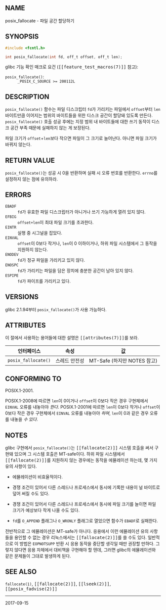## NAME

posix_fallocate - 파일 공간 할당하기

## SYNOPSIS

```c
#include <fcntl.h>

int posix_fallocate(int fd, off_t offset, off_t len);
```

glibc 기능 확인 매크로 요건 (<tt>[[feature_test_macros(7)]]</tt> 참고):

<dl>
<dt><code>posix_fallocate()</code>:</dt>
<dd><code>_POSIX_C_SOURCE >= 200112L</code></dd>
</dl>

## DESCRIPTION

`posix_fallocate()` 함수는 파일 디스크립터 `fd`가 가리키는 파일에서 `offset`부터 `len` 바이트만큼 이어지는 범위의 바이트들을 위한 디스크 공간이 할당돼 있도록 만든다. `posix_fallocate()` 호출 성공 후에는 지정 범위 내 바이트들에 대한 쓰기 동작이 디스크 공간 부족 때문에 실패하지 않는 게 보장된다.

파일 크기가 `offset`+`len`보다 작으면 파일이 그 크기로 늘어난다. 아니면 파일 크기가 바뀌지 않는다.

## RETURN VALUE

`posix_fallocate()`는 성공 시 0을 반환하며 실패 시 오류 번호를 반환한다. `errno`를 설정하지 않는 점에 유의하라.

## ERRORS

<dl>
<dt><code>EBADF</code></dt>
<dd><code>fd</code>가 유효한 파일 디스크립터가 아니거나 쓰기 가능하게 열려 있지 않다.</dd>
<dt><code>EFBIG</code></dt>
<dd><code>offset+len</code>이 최대 파일 크기를 초과한다.</dd>
<dt><code>EINTR</code></dt>
<dd>실행 중 시그널을 잡았다.</dd>
<dt><code>EINVAL</code></dt>
<dd><code>offset</code>이 0보다 작거나, <code>len</code>이 0 이하이거나, 하위 파일 시스템에서 그 동작을 지원하지 않는다.</dd>
<dt><code>ENODEV</code></dt>
<dd><code>fd</code>가 정규 파일을 가리키고 있지 않다.</dd>
<dt><code>ENOSPC</code></dt>
<dd><code>fd</code>가 가리키는 파일을 담은 장치에 충분한 공간이 남아 있지 않다.</dd>
<dt><code>ESPIPE</code></dt>
<dd><code>fd</code>가 파이프를 가리키고 있다.</dd>
</dl>

## VERSIONS

glibc 2.1.94부터 `posix_fallocate()`가 사용 가능하다.

## ATTRIBUTES

이 절에서 사용하는 용어들에 대한 설명은 <tt>[[attributes(7)]]</tt>를 보라.

| 인터페이스 | 속성 | 값 |
| --- | --- | --- |
| `posix_fallocate()` | 스레드 안전성 | MT-Safe (하지만 NOTES 참고) |

## CONFORMING TO

POSIX.1-2001.

POSIX.1-2008에 따르면 `len`이 0이거나 `offset`이 0보다 작은 경우 구현체에서 `EINVAL` 오류를 내놓아야 *한다*. POSIX.1-2001에 따르면 `len`이 0보다 작거나 `offset`이 0보다 작은 경우 구현체에서 `EINVAL` 오류를 내놓아야 *하며*, `len`이 0과 같은 경우 오류를 내놓을 *수 있다*.

## NOTES

glibc 구현에서 `posix_fallocate()`는 <tt>[[fallocate(2)]]</tt> 시스템 호출을 써서 구현돼 있으며 그 시스템 호출은 MT-safe이다. 하위 파일 시스템에서 <tt>[[fallocate(2)]]</tt>를 지원하지 않는 경우에는 동작을 에뮬레이션 하는데, 몇 가지 유의 사항이 있다.

* 에뮬레이션이 비효율적이다.

* 경쟁 조건이 있어서 다른 스레드나 프로세스에서 동시에 기록한 내용이 널 바이트로 덮어 써질 수도 있다.

* 경쟁 조건이 있어서 다른 스레드나 프로세스에서 동시에 파일 크기를 늘이면 파일 크기가 예상보다 작게 나올 수도 있다.

* `fd`를 `O_APPEND` 플래그나 `O_WRONLY` 플래그로 열었으면 함수가 `EBADF`로 실패한다.

전반적으로 그 에뮬레이션은 MT-safe가 아니다. 응용에서 이런 에뮬레이션 유의 사항들을 용인할 수 없는 경우 리눅스에서는 <tt>[[fallocate(2)]]</tt>를 쓸 수도 있다. 일반적으로 이 방법은 `EOPNOTSUPP` 반환 시 응용 동작을 중단할 생각일 때만 권장할 만하다. 그렇지 않다면 응용 자체에서 대비책을 구현해야 할 텐데, 그러면 glibc의 에뮬레이션와 같은 문제들이 그대로 발생하게 된다.

## SEE ALSO

`fallocate(1)`, <tt>[[fallocate(2)]]</tt>, <tt>[[lseek(2)]]</tt>, <tt>[[posix_fadvise(2)]]</tt>

----

2017-09-15
